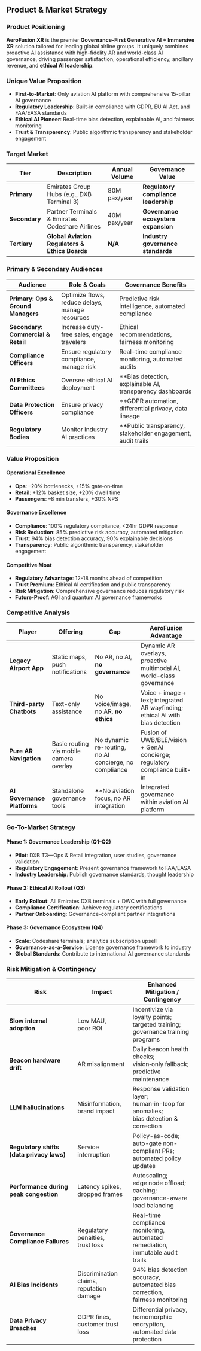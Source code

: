 ## Product & Market Strategy

### Product Positioning  
**AeroFusion XR** is the premier **Governance-First Generative AI + Immersive XR** solution tailored for leading global airline groups. It uniquely combines proactive AI assistance with high-fidelity AR and world-class AI governance, driving passenger satisfaction, operational efficiency, ancillary revenue, and **ethical AI leadership**.

### **Unique Value Proposition**
- **First-to-Market**: Only aviation AI platform with comprehensive 15-pillar AI governance
- **Regulatory Leadership**: Built-in compliance with GDPR, EU AI Act, and FAA/EASA standards
- **Ethical AI Pioneer**: Real-time bias detection, explainable AI, and fairness monitoring
- **Trust & Transparency**: Public algorithmic transparency and stakeholder engagement

### Target Market  
| Tier | Description | Annual Volume | **Governance Value** |
|---|---|---|---|
| **Primary** | Emirates Group Hubs (e.g., DXB Terminal 3) | 80M pax/year | **Regulatory compliance leadership** |
| **Secondary** | Partner Terminals & Emirates Codeshare Airlines | 40M pax/year | **Governance ecosystem expansion** |
| **Tertiary** | **Global Aviation Regulators & Ethics Boards** | **N/A** | **Industry governance standards** |

### Primary & Secondary Audiences  
| Audience | Role & Goals | Governance Benefits |
|---|---|---|
| **Primary: Ops & Ground Managers** | Optimize flows, reduce delays, manage resources | Predictive risk intelligence, automated compliance |
| **Secondary: Commercial & Retail** | Increase duty-free sales, engage travelers | Ethical recommendations, fairness monitoring |
| **Compliance Officers** | Ensure regulatory compliance, manage risk | Real-time compliance monitoring, automated audits |
| **AI Ethics Committees** | Oversee ethical AI deployment | **Bias detection, explainable AI, transparency dashboards |
| **Data Protection Officers** | Ensure privacy compliance | **GDPR automation, differential privacy, data lineage |
| **Regulatory Bodies** | Monitor industry AI practices | **Public transparency, stakeholder engagement, audit trails |


### Value Proposition

#### **Operational Excellence**
- **Ops**: –20% bottlenecks, +15% gate‐on‐time
- **Retail**: +12% basket size, +20% dwell time
- **Passengers**: –8 min transfers, +30% NPS

#### **Governance Excellence**
- **Compliance**: 100% regulatory compliance, <24hr GDPR response
- **Risk Reduction**: 85% predictive risk accuracy, automated mitigation
- **Trust**: 94% bias detection accuracy, 90% explainable decisions
- **Transparency**: Public algorithmic transparency, stakeholder engagement

#### **Competitive Moat**
- **Regulatory Advantage**: 12-18 months ahead of competition
- **Trust Premium**: Ethical AI certification and public transparency
- **Risk Mitigation**: Comprehensive governance reduces regulatory risk
- **Future-Proof**: AGI and quantum AI governance frameworks


### Competitive Analysis  
| Player | Offering | Gap | **AeroFusion Advantage** |
|---|---|---|---|
| **Legacy Airport App** | Static maps, push notifications | No AR, no AI, **no governance** | Dynamic AR overlays, proactive multimodal AI, world-class governance |
| **Third-party Chatbots** | Text-only assistance | No voice/image, no AR, **no ethics** | Voice + image + text; integrated AR wayfinding; ethical AI with bias detection |
| **Pure AR Navigation** | Basic routing via mobile camera overlay | No dynamic re-routing, no AI concierge, no compliance | Fusion of UWB/BLE/vision + GenAI concierge; regulatory compliance built-in |
| **AI Governance Platforms** | Standalone governance tools | **No aviation focus, no AR integration | Integrated governance within aviation AI platform |


### Go-To-Market Strategy  
#### **Phase 1: Governance Leadership (Q1–Q2)**
- **Pilot**: DXB T3—Ops & Retail integration, user studies, governance validation
- **Regulatory Engagement**: Present governance framework to FAA/EASA
- **Industry Leadership**: Publish governance standards, thought leadership

#### **Phase 2: Ethical AI Rollout (Q3)**
- **Early Rollout**: All Emirates DXB terminals + DWC with full governance
- **Compliance Certification**: Achieve regulatory certifications
- **Partner Onboarding**: Governance-compliant partner integrations

#### **Phase 3: Governance Ecosystem (Q4)**
- **Scale**: Codeshare terminals; analytics subscription upsell
- **Governance-as-a-Service**: License governance framework to industry
- **Global Standards**: Contribute to international AI governance standards

### Risk Mitigation & Contingency  
| Risk | Impact | Enhanced Mitigation / Contingency |
|---|---|---|
| **Slow internal adoption** | Low MAU, <br>poor ROI | Incentivize via loyalty points; <br>targeted training; <br>governance training programs |
| **Beacon hardware drift** | AR misalignment | Daily beacon health checks; <br>vision‐only fallback; <br>predictive maintenance |
| **LLM hallucinations** | Misinformation, <br>brand impact | Response validation layer; <br>human‐in-loop for anomalies; <br>bias detection & correction |
| **Regulatory shifts (data privacy laws)** | Service interruption | Policy-as-code; <br>auto-gate non-compliant PRs; <br>automated policy updates |
| **Performance during peak congestion** | Latency spikes, <br>dropped frames | Autoscaling; <br>edge node offload; <br>caching; <br>governance-aware load balancing |
| **Governance Compliance Failures** | Regulatory penalties, <br>trust loss | Real-time compliance monitoring, <br>automated remediation, <br>immutable audit trails |
| **AI Bias Incidents** | Discrimination claims, <br>reputation damage | 94% bias detection accuracy, <br>automated bias correction, <br>fairness monitoring |
| **Data Privacy Breaches** | GDPR fines, <br>customer trust loss | Differential privacy, <br>homomorphic encryption, <br>automated data protection |
